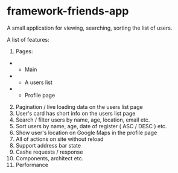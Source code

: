 # framework-friends-app

A small application for viewing, searching, sorting the list of users.

A list of features:
1. Pages:
* * Main
* * A users list
* * Profile page
2. Pagination / live loading data on the users list page
3. User's card has short info on the users list page
4. Search / filter users by name, age, location, email etc.
5. Sort users by name, age, date of register ( ASC / DESC ) etc.
6. Show user's location on Google Maps in the profile page
7. All of actions on site without reload
8. Support address bar state
9. Cashe requests / response
10. Components, architect etc.
11. Performance
